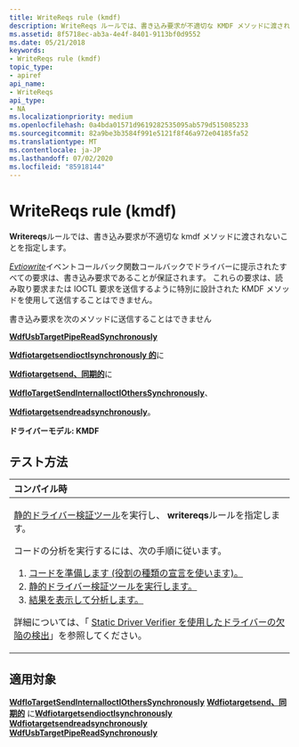 ```yaml
---
title: WriteReqs rule (kmdf)
description: WriteReqs ルールでは、書き込み要求が不適切な KMDF メソッドに渡されないことを指定します。
ms.assetid: 8f5718ec-ab3a-4e4f-8401-9113bf0d9552
ms.date: 05/21/2018
keywords:
- WriteReqs rule (kmdf)
topic_type:
- apiref
api_name:
- WriteReqs
api_type:
- NA
ms.localizationpriority: medium
ms.openlocfilehash: 0a4bda01571d9619282535095ab579d515085233
ms.sourcegitcommit: 82a9be3b3584f991e5121f8f46a972e04185fa52
ms.translationtype: MT
ms.contentlocale: ja-JP
ms.lasthandoff: 07/02/2020
ms.locfileid: "85918144"
---
```

# <a name="writereqs-rule-kmdf"></a>WriteReqs rule (kmdf)


**Writereqs**ルールでは、書き込み要求が不適切な kmdf メソッドに渡されないことを指定します。

[*Evtiowrite*](https://docs.microsoft.com/windows-hardware/drivers/ddi/wdfio/nc-wdfio-evt_wdf_io_queue_io_write)イベントコールバック関数コールバックでドライバーに提示されたすべての要求は、書き込み要求であることが保証されます。 これらの要求は、読み取り要求または IOCTL 要求を送信するように特別に設計された KMDF メソッドを使用して送信することはできません。

書き込み要求を次のメソッドに送信することはできません

[**WdfUsbTargetPipeReadSynchronously**](https://docs.microsoft.com/windows-hardware/drivers/ddi/wdfusb/nf-wdfusb-wdfusbtargetpipereadsynchronously)

[**Wdfiotargetsendioctlsynchronously 的**](https://docs.microsoft.com/windows-hardware/drivers/ddi/wdfiotarget/nf-wdfiotarget-wdfiotargetsendioctlsynchronously)に

[**Wdfiotargetsend、同期的**](https://docs.microsoft.com/windows-hardware/drivers/ddi/wdfiotarget/nf-wdfiotarget-wdfiotargetsendinternalioctlsynchronously)に

[**WdfIoTargetSendInternalIoctlOthersSynchronously**](https://docs.microsoft.com/windows-hardware/drivers/ddi/wdfiotarget/nf-wdfiotarget-wdfiotargetsendinternalioctlotherssynchronously)、

[**Wdfiotargetsendreadsynchronously**](https://docs.microsoft.com/windows-hardware/drivers/ddi/wdfiotarget/nf-wdfiotarget-wdfiotargetsendreadsynchronously)。

**ドライバーモデル: KMDF**

<a name="how-to-test"></a>テスト方法
-----------

<table>
<colgroup>
<col width="100%" />
</colgroup>
<thead>
<tr class="header">
<th align="left">コンパイル時</th>
</tr>
</thead>
<tbody>
<tr class="odd">
<td align="left"><p><a href="https://docs.microsoft.com/windows-hardware/drivers/devtest/static-driver-verifier" data-raw-source="[Static Driver Verifier](https://docs.microsoft.com/windows-hardware/drivers/devtest/static-driver-verifier)">静的ドライバー検証ツール</a>を実行し、 <strong>writereqs</strong>ルールを指定します。</p>
コードの分析を実行するには、次の手順に従います。
<ol>
<li><a href="https://docs.microsoft.com/windows-hardware/drivers/devtest/using-static-driver-verifier-to-find-defects-in-drivers#preparing-your-source-code" data-raw-source="[Prepare your code (use role type declarations).](https://docs.microsoft.com/windows-hardware/drivers/devtest/using-static-driver-verifier-to-find-defects-in-drivers#preparing-your-source-code)">コードを準備します (役割の種類の宣言を使います)。</a></li>
<li><a href="https://docs.microsoft.com/windows-hardware/drivers/devtest/using-static-driver-verifier-to-find-defects-in-drivers#running-static-driver-verifier" data-raw-source="[Run Static Driver Verifier.](https://docs.microsoft.com/windows-hardware/drivers/devtest/using-static-driver-verifier-to-find-defects-in-drivers#running-static-driver-verifier)">静的ドライバー検証ツールを実行します。</a></li>
<li><a href="https://docs.microsoft.com/windows-hardware/drivers/devtest/using-static-driver-verifier-to-find-defects-in-drivers#viewing-and-analyzing-the-results" data-raw-source="[View and analyze the results.](https://docs.microsoft.com/windows-hardware/drivers/devtest/using-static-driver-verifier-to-find-defects-in-drivers#viewing-and-analyzing-the-results)">結果を表示して分析します。</a></li>
</ol>
<p>詳細については、「 <a href="https://docs.microsoft.com/windows-hardware/drivers/devtest/using-static-driver-verifier-to-find-defects-in-drivers" data-raw-source="[Using Static Driver Verifier to Find Defects in Drivers](https://docs.microsoft.com/windows-hardware/drivers/devtest/using-static-driver-verifier-to-find-defects-in-drivers)">Static Driver Verifier を使用したドライバーの欠陥の検出</a>」を参照してください。</p></td>
</tr>
</tbody>
</table>

<a name="applies-to"></a>適用対象
----------

[**WdfIoTargetSendInternalIoctlOthersSynchronously**](https://docs.microsoft.com/windows-hardware/drivers/ddi/wdfiotarget/nf-wdfiotarget-wdfiotargetsendinternalioctlotherssynchronously) 
[**Wdfiotargetsend、同期的**](https://docs.microsoft.com/windows-hardware/drivers/ddi/wdfiotarget/nf-wdfiotarget-wdfiotargetsendinternalioctlsynchronously) 
 に[**Wdfiotargetsendioctlsynchronously**](https://docs.microsoft.com/windows-hardware/drivers/ddi/wdfiotarget/nf-wdfiotarget-wdfiotargetsendioctlsynchronously) 
[**Wdfiotargetsendreadsynchronously**](https://docs.microsoft.com/windows-hardware/drivers/ddi/wdfiotarget/nf-wdfiotarget-wdfiotargetsendreadsynchronously) 
[**WdfUsbTargetPipeReadSynchronously**](https://docs.microsoft.com/windows-hardware/drivers/ddi/wdfusb/nf-wdfusb-wdfusbtargetpipereadsynchronously)
 

 





